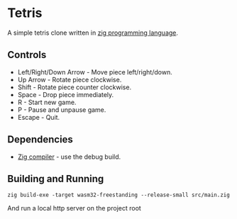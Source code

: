 # Tetris 

A simple tetris clone written in
[zig programming language](https://github.com/andrewrk/zig).

## Controls

 * Left/Right/Down Arrow - Move piece left/right/down.
 * Up Arrow - Rotate piece clockwise.
 * Shift - Rotate piece counter clockwise.
 * Space - Drop piece immediately.
 * R - Start new game.
 * P - Pause and unpause game.
 * Escape - Quit.

## Dependencies

 * [Zig compiler](https://github.com/andrewrk/zig) - use the debug build.

## Building and Running

```
zig build-exe -target wasm32-freestanding --release-small src/main.zig
```

And run a local http server on the project root